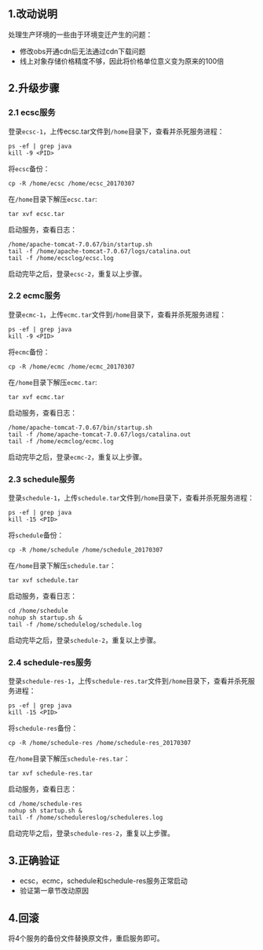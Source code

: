 ## 1.改动说明

处理生产环境的一些由于环境变迁产生的问题：

* 修改obs开通cdn后无法通过cdn下载问题
* 线上对象存储价格精度不够，因此将价格单位意义变为原来的100倍

## 2.升级步骤

### 2.1 ecsc服务

登录`ecsc-1`，上传ecsc.tar文件到`/home`目录下，查看并杀死服务进程：

```
ps -ef | grep java
kill -9 <PID>
```

将`ecsc`备份：

```
cp -R /home/ecsc /home/ecsc_20170307
```

在`/home`目录下解压`ecsc.tar`:

```
tar xvf ecsc.tar
```

启动服务，查看日志：

```
/home/apache-tomcat-7.0.67/bin/startup.sh
tail -f /home/apache-tomcat-7.0.67/logs/catalina.out 
tail -f /home/ecsclog/ecsc.log 
```

启动完毕之后，登录`ecsc-2`，重复以上步骤。

### 2.2 ecmc服务

登录`ecmc-1`，上传`ecmc.tar`文件到`/home`目录下，查看并杀死服务进程：

```
ps -ef | grep java
kill -9 <PID>
```

将`ecmc`备份：

```
cp -R /home/ecmc /home/ecmc_20170307
```

在`/home`目录下解压`ecmc.tar`:

```
tar xvf ecmc.tar
```

启动服务，查看日志：

```
/home/apache-tomcat-7.0.67/bin/startup.sh
tail -f /home/apache-tomcat-7.0.67/logs/catalina.out 
tail -f /home/ecmclog/ecmc.log 
```

启动完毕之后，登录`ecmc-2`，重复以上步骤。

### 2.3 schedule服务

登录`schedule-1`，上传`schedule.tar`文件到`/home`目录下，查看并杀死服务进程：

```
ps -ef | grep java
kill -15 <PID>
```

将`schedule`备份：

```
cp -R /home/schedule /home/schedule_20170307
```

在`/home`目录下解压`schedule.tar`：

```
tar xvf schedule.tar
```

启动服务，查看日志：

```
cd /home/schedule
nohup sh startup.sh &
tail -f /home/schedulelog/schedule.log
```

启动完毕之后，登录`schedule-2`，重复以上步骤。

### 2.4 schedule-res服务

登录`schedule-res-1`，上传`schedule-res.tar`文件到`/home`目录下，查看并杀死服务进程：

```
ps -ef | grep java
kill -15 <PID>
```

将`schedule-res`备份：

```
cp -R /home/schedule-res /home/schedule-res_20170307
```

在`/home`目录下解压`schedule-res.tar`：

```
tar xvf schedule-res.tar
```

启动服务，查看日志：

```
cd /home/schedule-res
nohup sh startup.sh &
tail -f /home/schedulereslog/scheduleres.log
```

启动完毕之后，登录`schedule-res-2`，重复以上步骤。

## 3.正确验证

* ecsc，ecmc，schedule和schedule-res服务正常启动
* 验证第一章节改动原因

## 4.回滚

将4个服务的备份文件替换原文件，重启服务即可。